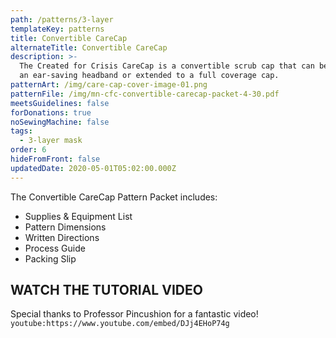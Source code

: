 ```yaml
---
path: /patterns/3-layer
templateKey: patterns
title: Convertible CareCap
alternateTitle: Convertible CareCap
description: >-
  The Created for Crisis CareCap is a convertible scrub cap that can be worn as
  an ear-saving headband or extended to a full coverage cap.
patternArt: /img/care-cap-cover-image-01.png
patternFile: /img/mn-cfc-convertible-carecap-packet-4-30.pdf
meetsGuidelines: false
forDonations: true
noSewingMachine: false
tags:
  - 3-layer mask
order: 6
hideFromFront: false
updatedDate: 2020-05-01T05:02:00.000Z
---
```

The Convertible CareCap Pattern Packet includes:

* Supplies & Equipment List
* Pattern Dimensions
* Written Directions
* Process Guide
* Packing Slip

## WATCH THE TUTORIAL VIDEO

Special thanks to Professor Pincushion for a fantastic video! `youtube:https://www.youtube.com/embed/DJj4EHoP74g`